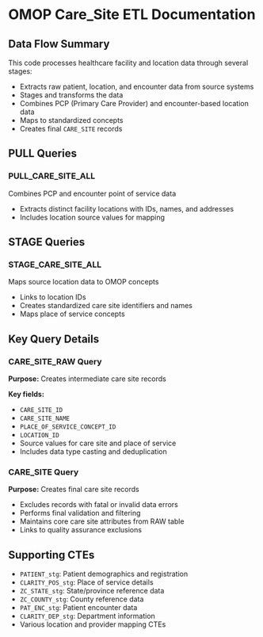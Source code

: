 
# OMOP Care_Site ETL Documentation

## Data Flow Summary
This code processes healthcare facility and location data through several stages:

- Extracts raw patient, location, and encounter data from source systems
- Stages and transforms the data
- Combines PCP (Primary Care Provider) and encounter-based location data
- Maps to standardized concepts
- Creates final `CARE_SITE` records

## PULL Queries

### PULL_CARE_SITE_ALL
Combines PCP and encounter point of service data
- Extracts distinct facility locations with IDs, names, and addresses
- Includes location source values for mapping

## STAGE Queries

### STAGE_CARE_SITE_ALL
Maps source location data to OMOP concepts
- Links to location IDs
- Creates standardized care site identifiers and names
- Maps place of service concepts

## Key Query Details

### CARE_SITE_RAW Query
**Purpose:** Creates intermediate care site records

**Key fields:**
- `CARE_SITE_ID`
- `CARE_SITE_NAME`
- `PLACE_OF_SERVICE_CONCEPT_ID`
- `LOCATION_ID`
- Source values for care site and place of service
- Includes data type casting and deduplication

### CARE_SITE Query
**Purpose:** Creates final care site records
- Excludes records with fatal or invalid data errors
- Performs final validation and filtering
- Maintains core care site attributes from RAW table
- Links to quality assurance exclusions

## Supporting CTEs
- `PATIENT_stg`: Patient demographics and registration
- `CLARITY_POS_stg`: Place of service details
- `ZC_STATE_stg`: State/province reference data
- `ZC_COUNTY_stg`: County reference data
- `PAT_ENC_stg`: Patient encounter data
- `CLARITY_DEP_stg`: Department information
- Various location and provider mapping CTEs

